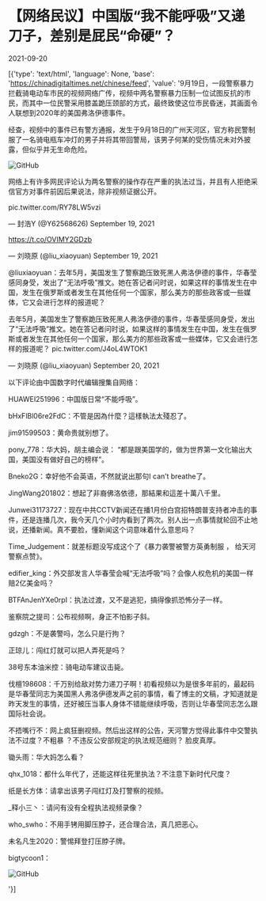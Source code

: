 # 【网络民议】中国版“我不能呼吸”又递刀子，差别是屁民“命硬”？

2021-09-20

[{'type': 'text/html', 'language': None, 'base': 'https://chinadigitaltimes.net/chinese/feed', 'value': '9月19日，一段警察暴力拦截骑电动车市民的视频网络广传，视频中两名警察暴力压制一位试图反抗的市民，而其中一位民警采用膝盖跪压颈部的方式，最终致使这位市民昏迷，其画面令人联想到2020年的美国弗洛伊德事件。



经查，视频中的事件已有警方通报，发生于9月18日的广州天河区，官方称民警制服了一名骑电瓶车冲灯的男子并将其带回警局，该男子何某的受伤情况未对外披露，但似乎并无生命危险。

![GitHub](https://chinadigitaltimes.net/chinese/files/2021/09/image-1632127026036.png)

网络上有许多网民评论认为两名警察的操作存在严重的执法过当，并且有人拒绝采信官方对事件前因后果说法，除非视频证据公开。



pic.twitter.com/RY78LW5vzi

&mdash; 封浩Y (@Y62568626) September 19, 2021





https://t.co/OVIMY2GDzb

&mdash; 刘晓原 (@liu_xiaoyuan) September 19, 2021





@liuxiaoyuan：去年5月，美国发生了警察跪压致死黑人弗洛伊德的事件，华春莹感同身受，发出了“无法呼吸”推文。她在答记者问时说，如果这样的事情发生在中国，发生在俄罗斯或者发生在其他任何一个国家，那么美方的那些政客或一些媒体，它又会进行怎样的报道呢？





去年5月，美国发生了警察跪压致死黑人弗洛伊德的事件，华春莹感同身受，发出了“无法呼吸”推文。她在答记者问时说，如果这样的事情发生在中国，发生在俄罗斯或者发生在其他任何一个国家，那么美方的那些政客或一些媒体，它又会进行怎样的报道呢？ pic.twitter.com/J4oL4WTOK1

&mdash; 刘晓原 (@liu_xiaoyuan) September 20, 2021



以下评论由中国数字时代编辑搜集自网络：



HUAWEI251996：中国版日常“不能呼吸”。

bHxFlBl06re2FdC：不管是因為什麼？這樣執法太殘忍了。

jim91599503：黄命贵就别想了。

pony_778：华大妈，胡主编会说： “都是跟美国学的，做为世界第一文化输出大国，美国没有做好自己的榜样”。

Bneko2G：幸好他不会英语，不然就说出那句I can&#8217;t breathe了。

JingWang201802：想起了非裔佛洛依德，那結果和這差十萬八千里。

Junwei31173727：现在中共CCTV新闻还在播1月份白宫招特朗普支持者冲击的事件，还是连播几次，我今天几个小时内看到了两次。别人出一点事情就轮回不止地说，还播新闻。真不要脸，懂新闻这个词意味着什么意思吗？

Time_Judgement：就差标题没写成这个了《暴力袭警被警方英勇制服 ， 给天河警察点赞》。

edifier_king：外交部发言人华春莹会喊“无法呼吸”吗？会像人权危机的美国一样赔2亿美金吗？

BTFAnJenYXe0rpI：执法过渡，又不是逃犯，搞得像抓恐怖分子一样。

鉴察院之提司：公布视频啊，身正不怕影子斜。

gdzgh：不是袭警吗，怎么只是行拘？

正琼儿：闯红灯就可以把人弄死是吗？

38号东本油米控：骑电动车建议击毙。

伐檀198608：千万别给敌对势力递刀子啊！初看视频以为是很多年前的，最起码是华春莹同志为美国黑人弗洛伊德发声之前的事情，看了博主的文稿，才知道就是昨天发生的事情，还好被压当事人身体不错能继续呼吸，否则让华春莹同志怎么跟国际社会说。

不捂嘴行不：网上疯狂删视频。然后出这样的公告，天河警方觉得此事件中交警执法不过度？不粗暴 ？不违反公安部规定的执法规范细则？ 脸皮真厚。

锄头雨：华大妈怎么看？

qhx_1018：都什么年代了，还能这样往死里执法？不注意下新时代尺度？

纸是长方体：请拿出该男子闯红灯及打警察的视频。

_释小三丶：请问有没有全程执法视频录像？

who_swho：不用手铐用脚压脖子，还合理合法，真几把恶心。

未名凡生2020：警惕拜登打压脖子牌。





bigtycoon1：

![GitHub](https://chinadigitaltimes.net/chinese/files/2021/09/image-1632133638686.png)

'}]